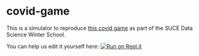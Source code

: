 # covid-game

This is a simulator to reproduce [this covid game](https://meltingasphalt.com/interactive/outbreak/) as part of the SUCE Data Science Winter School.

You can help us edit it yourself here: [![Run on Repl.it](https://repl.it/badge/github/benjym/covid-game)](https://repl.it/github/benjym/covid-game)